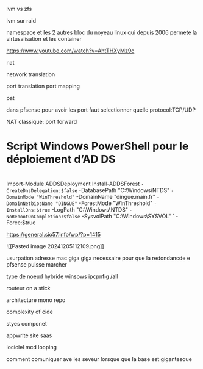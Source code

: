lvm vs zfs


lvm sur raid




namespace et les 2 autres bloc du noyeau linux
qui depuis 2006 permete la virtusalisation et les container 



https://www.youtube.com/watch?v=AhtTHXyMz9c


nat

network translation



port translation
port mapping

pat

dans pfsense pour avoir les port faut selectionner quelle protocol:TCP/UDP

NAT classique:
port forward




#
# Script Windows PowerShell pour le déploiement d’AD DS
#

Import-Module ADDSDeployment
Install-ADDSForest `
-CreateDnsDelegation:$false `
-DatabasePath "C:\Windows\NTDS" `
-DomainMode "WinThreshold" `
-DomainName "dingue.main.fr" `
-DomainNetbiosName "DINGUE" `
-ForestMode "WinThreshold" `
-InstallDns:$true `
-LogPath "C:\Windows\NTDS" `
-NoRebootOnCompletion:$false `
-SysvolPath "C:\Windows\SYSVOL" `
-Force:$true




https://general.sio57.info/wp/?p=1415




![[Pasted image 20241205112109.png]]



usurpation adresse mac giga giga necessaire pour que la redondancde e pfsense puisse marcher


type de noeud hybride winsows ipcpnfig /all

routeur on a stick


architecture mono repo


complexity of cide


styes componet

appwrite site saas 

lociciel mcd looping




comment comuniquer ave les seveur lorsque que la base est gigantesque